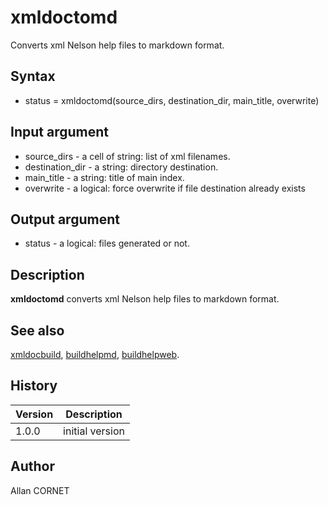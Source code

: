 

# xmldoctomd

Converts xml Nelson help files to markdown format.

## Syntax

- status = xmldoctomd(source_dirs, destination_dir, main_title, overwrite)

## Input argument

 - source_dirs - a cell of string: list of xml filenames.
 - destination_dir - a string: directory destination.
 - main_title - a string: title of main index.
 - overwrite - a logical: force overwrite if file destination already exists

## Output argument

 - status - a logical: files generated or not.

## Description


  <p><b>xmldoctomd</b> converts xml Nelson help files to markdown format.</p>


## See also

[xmldocbuild](xmldocbuild.md), [buildhelpmd](buildhelpmd.md), [buildhelpweb](buildhelpweb.md).
## History

|Version|Description|
|------|------|
|1.0.0|initial version|


## Author

Allan CORNET



